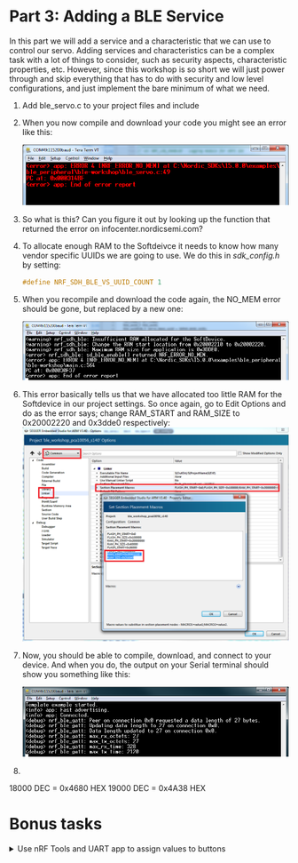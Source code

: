 # Part 3: Adding a BLE Service
In this part we will add a service and a characteristic that we can use to control our servo. Adding services and characteristics can be a complex task with a lot of things to consider, such as security aspects, characteristic properties, etc. However, since this workshop is so short we will just power through and skip everything that has to do with security and low level configurations, and just implement the bare minimum of what we need. 

1. Add ble_servo.c to your project files and include 


1. When you now compile and download your code you might see an error like this:

    ![No mem](./images/part3/error_no_mem.png)

1. So what is this? Can you figure it out by looking up the function that returned the error on infocenter.nordicsemi.com?


1. To allocate enough RAM to the Softdeivce it needs to know how many vendor specific UUIDs we are going to use. We do this in _sdk_config.h_ by setting:

    ````c 
    #define NRF_SDH_BLE_VS_UUID_COUNT 1
    ````

1. When you recompile and download the code again, the NO_MEM error should be gone, but replaced by a new one:

    ![Error RAM](./images/part3/error_ram.png)

1. This error basically tells us that we have allocated too little RAM for the Softdevice in our project settings. So once again, go to Edit Options and do as the error says; change 
RAM_START and RAM_SIZE to 0x20002220 and 0x3dde0 respectively:
    ![Change RAM settings](./images/part3/linker_options.png)

1. Now, you should be able to compile, download, and connect to your device. And when you do, the output on your Serial terminal should show you something like this:

    ![First connection](./images/part3/first_connection.png)



1. 

18000 DEC = 0x4680 HEX
19000 DEC = 0x4A38 HEX


# Bonus tasks
<details><summary>Use nRF Tools and UART app to assign values to buttons</summary>

</details>